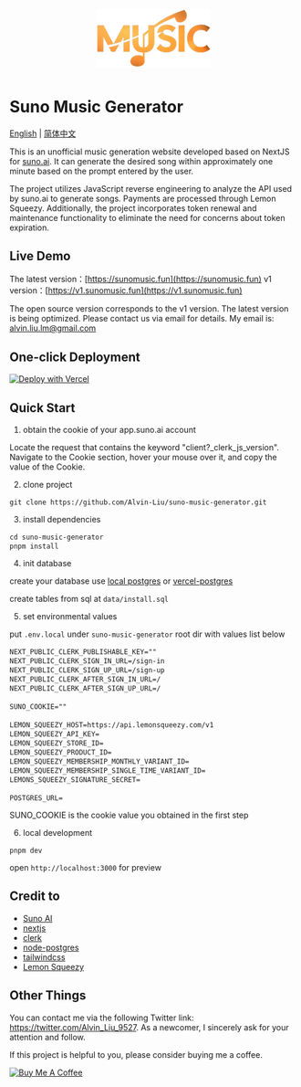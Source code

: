 <p align="center">
  <img alt="Suno Music Generator" src="https://github.com/Alvin-Liu/suno-music-generator/blob/master/public/logo.png" width="200" style="margin-bottom: 10px;">
</p>

# Suno Music Generator

[English](./README_EN.md) | [简体中文](./README.md)

This is an unofficial music generation website developed based on NextJS for [suno.ai](https://www.suno.ai). It can generate the desired song within approximately one minute based on the prompt entered by the user.

The project utilizes JavaScript reverse engineering to analyze the API used by suno.ai to generate songs. Payments are processed through Lemon Squeezy. Additionally, the project incorporates token renewal and maintenance functionality to eliminate the need for concerns about token expiration.

## Live Demo

The latest version：[https://sunomusic.fun](https://sunomusic.fun)
v1 version：[https://v1.sunomusic.fun](https://v1.sunomusic.fun) 

The open source version corresponds to the v1 version. The latest version is being optimized. Please contact us via email for details. My email is: alvin.liu.lm@gmail.com

## One-click Deployment

[![Deploy with Vercel](https://vercel.com/button)](https://vercel.com/import/project?template=https://github.com/Alvin-Liu/suno-music-generator)

## Quick Start

1. obtain the cookie of your app.suno.ai account

Locate the request that contains the keyword "client?_clerk_js_version". Navigate to the Cookie section, hover your mouse over it, and copy the value of the Cookie.

2. clone project

```shell
git clone https://github.com/Alvin-Liu/suno-music-generator.git
```

3. install dependencies

```shell
cd suno-music-generator
pnpm install
```

4. init database

create your database use [local postgres](https://wiki.postgresql.org/wiki/Homebrew) or [vercel-postgres](https://vercel.com/docs/storage/vercel-postgres)

create tables from sql at `data/install.sql`

5. set environmental values

put `.env.local` under `suno-music-generator` root dir with values list below

```
NEXT_PUBLIC_CLERK_PUBLISHABLE_KEY=""
NEXT_PUBLIC_CLERK_SIGN_IN_URL=/sign-in
NEXT_PUBLIC_CLERK_SIGN_UP_URL=/sign-up
NEXT_PUBLIC_CLERK_AFTER_SIGN_IN_URL=/
NEXT_PUBLIC_CLERK_AFTER_SIGN_UP_URL=/

SUNO_COOKIE=""

LEMON_SQUEEZY_HOST=https://api.lemonsqueezy.com/v1
LEMON_SQUEEZY_API_KEY=
LEMON_SQUEEZY_STORE_ID=
LEMON_SQUEEZY_PRODUCT_ID=
LEMON_SQUEEZY_MEMBERSHIP_MONTHLY_VARIANT_ID=
LEMON_SQUEEZY_MEMBERSHIP_SINGLE_TIME_VARIANT_ID=
LEMONS_SQUEEZY_SIGNATURE_SECRET=

POSTGRES_URL=
```

SUNO_COOKIE is the cookie value you obtained in the first step

6. local development

```shell
pnpm dev
```

open `http://localhost:3000` for preview

## Credit to

- [Suno AI](https://www.suno.ai)
- [nextjs](https://nextjs.org/docs)
- [clerk](https://clerk.com/docs/quickstarts/nextjs)
- [node-postgres](https://node-postgres.com/)
- [tailwindcss](https://tailwindcss.com/)
- [Lemon Squeezy](https://www.lemonsqueezy.com/)

## Other Things

You can contact me via the following Twitter link: https://twitter.com/Alvin_Liu_9527. As a newcomer, I sincerely ask for your attention and follow.

If this project is helpful to you, please consider buying me a coffee. 

<a href="https://www.buymeacoffee.com/vnorange" target="_blank"><img src="https://cdn.buymeacoffee.com/buttons/default-orange.png" alt="Buy Me A Coffee" height="40" width="174"></a>
